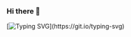 ### Hi there 👋
[![Typing SVG](https://readme-typing-svg.demolab.com?font=Fira+Code&pause=1000&color=41A919&width=435&lines=Welcome+to+my+GitHub+profile!)](https://git.io/typing-svg)
<!--
**KarenLukianyAlmeida/KarenLukianyAlmeida** is a ✨ _special_ ✨ repository because its `README.md` (this file) appears on your GitHub profile.

Here are some ideas to get you started:

- 🔭 I’m currently working on ...
- 🌱 I’m currently learning ...
- 👯 I’m looking to collaborate on ...
- 🤔 I’m looking for help with ...
- 💬 Ask me about ...
- 📫 How to reach me: ...
- 😄 Pronouns: ...
- ⚡ Fun fact: ...
-->
